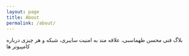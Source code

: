 ```yaml
---
layout: page
title: About
permalink: /about/
---
```


بلاگ فنی محسن طهماسبی، علاقه مند به امنیت سایبری، شبکه و هر چیزی درباره کامپیوتر ها